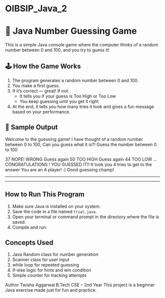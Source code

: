 # OIBSIP_Java_2
# 🎯 Java Number Guessing Game

This is a simple Java console game where the computer thinks of a random number between 0 and 100, and you try to guess it!



## 🕹️ How the Game Works

1. The program generates a random number between 0 and 100.
2. You make a first guess.
3. If it’s correct — great! If not:
   - It tells you if your guess is Too High or Too Low
   - You keep guessing until you get it right
4. At the end, it tells you how many tries it took and gives a fun message based on your performance.



## 🧾 Sample Output

Welcome to the guessing game! I have thought of a random number between 0 to 100, Can you guess what it is?!
Guess the number between 0 to 100

37
NOPE! WRONG
Guess again
50
TOO HIGH
Guess again
44
TOO LOW
...
CONGRATULATIONS ! YOU GUESSED IT!!
It took you 4 tries to get to the answer
You are an A player! :) Good guessing champ!

---


---

## How to Run This Program

1. Make sure Java is installed on your system.
2. Save the code in a file named `trial.java`.
3. Open your terminal or command prompt in the directory where the file is saved.
4. Compile and run:

## Concepts Used
1. Java Random class for number generation
2. Scanner class for user input
3. while loop for repeated guessing
4. if-else logic for hints and win condition
5. Simple counter for tracking attempts

Author
Twisha Aggarwal
B.Tech CSE – 2nd Year
This project is a beginner Java exercise made just for fun and practice.
